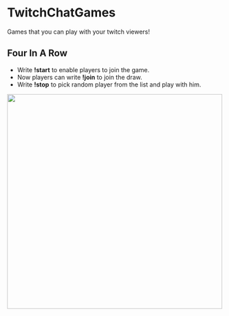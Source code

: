 # TwitchChatGames
Games that you can play with your twitch viewers!
## Four In A Row
- Write **!start** to enable players to join the game.
- Now players can write **!join** to join the draw.
- Write **!stop** to pick random player from the list and play with him.

<img src="https://user-images.githubusercontent.com/49042374/175104403-780bfcf7-a95f-428f-a2db-e110fb1fb8f2.png" width="500">
